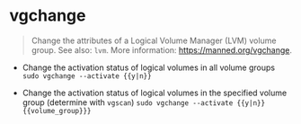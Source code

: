 # vgchange
> Change the attributes of a Logical Volume Manager (LVM) volume group.
> See also: `lvm`.
> More information: <https://manned.org/vgchange>.

- Change the activation status of logical volumes in all volume groups
`sudo vgchange --activate {{y|n}}`

- Change the activation status of logical volumes in the specified volume group (determine with `vgscan`)
`sudo vgchange --activate {{y|n}} {{volume_group}}}`
